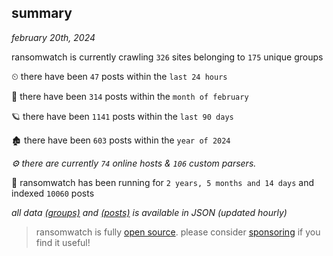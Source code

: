 
## summary
_february 20th, 2024_

ransomwatch is currently crawling `326` sites belonging to `175` unique groups

⏲ there have been `47` posts within the `last 24 hours`

🦈 there have been `314` posts within the `month of february`

🪐 there have been `1141` posts within the `last 90 days`

🏚 there have been `603` posts within the `year of 2024`

_⚙️ there are currently `74` online hosts & `106` custom parsers._

🦕 ransomwatch has been running for `2 years, 5 months and 14 days` and indexed `10060` posts

_all data  [(groups)](http://ransomwhat.telemetry.ltd/groups) and [(posts)](http://ransomwhat.telemetry.ltd/posts) is available in JSON (updated hourly)_

> ransomwatch is fully [open source](https://github.com/joshhighet/ransomwatch#ransomwatch--). please consider [sponsoring](https://github.com/sponsors/joshhighet) if you find it useful!
